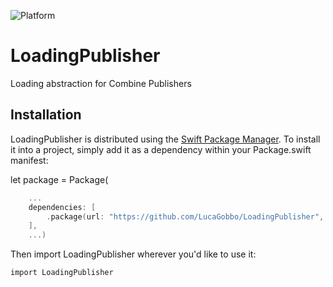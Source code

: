 ![Platform](https://img.shields.io/badge/platform-iOS%20%7C%20macOS%20%7C%20tvOS%20%7C%20watchOS%20%7C%20Linux-green.svg)

# LoadingPublisher
Loading abstraction for Combine Publishers

## Installation

LoadingPublisher is distributed using the [Swift Package Manager](https://swift.org/package-manager). To install it into a project, simply add it as a dependency within your Package.swift manifest:

let package = Package(
```swift
    ...
    dependencies: [
        .package(url: "https://github.com/LucaGobbo/LoadingPublisher", from: "0.0.1"),
    ],
    ...)
```

Then import LoadingPublisher wherever you'd like to use it:

```
import LoadingPublisher
```
